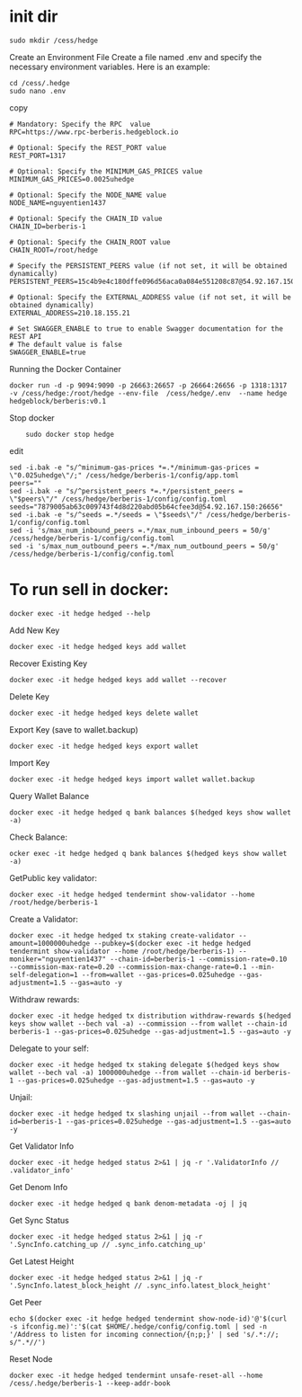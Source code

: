 # init dir

    sudo mkdir /cess/hedge 

Create an Environment File
Create a file named .env and specify the necessary environment variables. Here is an example:


    cd /cess/.hedge
    sudo nano .env
 
 copy   

    # Mandatory: Specify the RPC  value 
    RPC=https://www.rpc-berberis.hedgeblock.io
    
    # Optional: Specify the REST_PORT value
    REST_PORT=1317
    
    # Optional: Specify the MINIMUM_GAS_PRICES value
    MINIMUM_GAS_PRICES=0.0025uhedge
    
    # Optional: Specify the NODE_NAME value
    NODE_NAME=nguyentien1437
    
    # Optional: Specify the CHAIN_ID value
    CHAIN_ID=berberis-1
    
    # Optional: Specify the CHAIN_ROOT value
    CHAIN_ROOT=/root/hedge
    
    # Specify the PERSISTENT_PEERS value (if not set, it will be obtained dynamically)
    PERSISTENT_PEERS=15c4b9e4c180dffe096d56aca0a084e551208c87@54.92.167.150:26656
    
    # Optional: Specify the EXTERNAL_ADDRESS value (if not set, it will be obtained dynamically)
    EXTERNAL_ADDRESS=210.18.155.21
    
    # Set SWAGGER_ENABLE to true to enable Swagger documentation for the REST API
    # The default value is false
    SWAGGER_ENABLE=true


Running the Docker Container

    docker run -d -p 9094:9090 -p 26663:26657 -p 26664:26656 -p 1318:1317 -v /cess/hedge:/root/hedge --env-file  /cess/hedge/.env  --name hedge  hedgeblock/berberis:v0.1

Stop docker
        
        sudo docker stop hedge

edit 

    sed -i.bak -e "s/^minimum-gas-prices *=.*/minimum-gas-prices = \"0.025uhedge\"/;" /cess/hedge/berberis-1/config/app.toml
    peers=""
    sed -i.bak -e "s/^persistent_peers *=.*/persistent_peers = \"$peers\"/" /cess/hedge/berberis-1/config/config.toml
    seeds="7879005ab63c009743f4d8d220abd05b64cfee3d@54.92.167.150:26656"
    sed -i.bak -e "s/^seeds =.*/seeds = \"$seeds\"/" /cess/hedge/berberis-1/config/config.toml
    sed -i 's/max_num_inbound_peers =.*/max_num_inbound_peers = 50/g' /cess/hedge/berberis-1/config/config.toml
    sed -i 's/max_num_outbound_peers =.*/max_num_outbound_peers = 50/g' /cess/hedge/berberis-1/config/config.toml

# To run sell in docker:

    docker exec -it hedge hedged --help

Add New Key

    docker exec -it hedge hedged keys add wallet

Recover Existing Key

    docker exec -it hedge hedged keys add wallet --recover
     
Delete Key

    docker exec -it hedge hedged keys delete wallet
Export Key (save to wallet.backup)

    docker exec -it hedge hedged keys export wallet
Import Key

    docker exec -it hedge hedged keys import wallet wallet.backup
Query Wallet Balance

    docker exec -it hedge hedged q bank balances $(hedged keys show wallet -a) 
Check Balance:

    ocker exec -it hedge hedged q bank balances $(hedged keys show wallet -a)
GetPublic key validator:
        
    docker exec -it hedge hedged tendermint show-validator --home /root/hedge/berberis-1

Create a Validator:

    docker exec -it hedge hedged tx staking create-validator --amount=1000000uhedge --pubkey=$(docker exec -it hedge hedged tendermint show-validator --home /root/hedge/berberis-1) --moniker="nguyentien1437" --chain-id=berberis-1 --commission-rate=0.10 --commission-max-rate=0.20 --commission-max-change-rate=0.1 --min-self-delegation=1 --from=wallet --gas-prices=0.025uhedge --gas-adjustment=1.5 --gas=auto -y

Withdraw rewards:

    docker exec -it hedge hedged tx distribution withdraw-rewards $(hedged keys show wallet --bech val -a) --commission --from wallet --chain-id berberis-1 --gas-prices=0.025uhedge --gas-adjustment=1.5 --gas=auto -y
    
Delegate to your self:

    docker exec -it hedge hedged tx staking delegate $(hedged keys show wallet --bech val -a) 1000000uhedge --from wallet --chain-id berberis-1 --gas-prices=0.025uhedge --gas-adjustment=1.5 --gas=auto -y
    
Unjail:

    docker exec -it hedge hedged tx slashing unjail --from wallet --chain-id=berberis-1 --gas-prices=0.025uhedge --gas-adjustment=1.5 --gas=auto -y 
Get Validator Info

    docker exec -it hedge hedged status 2>&1 | jq -r '.ValidatorInfo // .validator_info'
Get Denom Info

    docker exec -it hedge hedged q bank denom-metadata -oj | jq
Get Sync Status

    docker exec -it hedge hedged status 2>&1 | jq -r '.SyncInfo.catching_up // .sync_info.catching_up'
Get Latest Height

    docker exec -it hedge hedged status 2>&1 | jq -r '.SyncInfo.latest_block_height // .sync_info.latest_block_height'
Get Peer

    echo $(docker exec -it hedge hedged tendermint show-node-id)'@'$(curl -s ifconfig.me)':'$(cat $HOME/.hedge/config/config.toml | sed -n '/Address to listen for incoming connection/{n;p;}' | sed 's/.*://; s/".*//')
Reset Node

    docker exec -it hedge hedged tendermint unsafe-reset-all --home /cess/.hedge/berberis-1 --keep-addr-book






